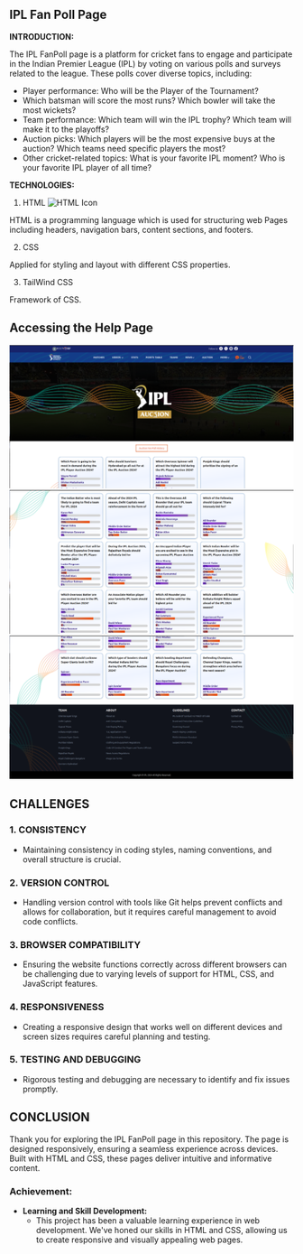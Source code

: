 ## IPL Fan Poll Page

**INTRODUCTION:**

The IPL FanPoll page is a platform for cricket fans to engage and participate in the Indian Premier League (IPL) by voting on various polls and surveys related to the league. These polls cover diverse topics, including:

- Player performance: Who will be the Player of the Tournament?
- Which batsman will score the most runs? Which bowler will take the most wickets?
- Team performance: Which team will win the IPL trophy? Which team will make it to the playoffs?
- Auction picks: Which players will be the most expensive buys at the auction? Which teams need specific players the most?
- Other cricket-related topics: What is your favorite IPL moment? Who is your favorite IPL player of all time?

**TECHNOLOGIES:**

1. HTML
![HTML Icon](https://w7.pngwing.com/pngs/201/90/png-transparent-logo-html-html5.png)


HTML is a programming language which is used for structuring web Pages including headers, navigation bars, content sections, and footers.

2. CSS

Applied for styling and layout with different CSS properties.

3. TailWind CSS

Framework of CSS.

## Accessing the Help Page

![FanPoll Page 1](./1.png)
![FanPoll](./2.png)
![FanPoll](./3.png)

## CHALLENGES

### 1. CONSISTENCY

- Maintaining consistency in coding styles, naming conventions, and overall structure is crucial.

### 2. VERSION CONTROL

- Handling version control with tools like Git helps prevent conflicts and allows for collaboration, but it requires careful management to avoid code conflicts.

### 3. BROWSER COMPATIBILITY

- Ensuring the website functions correctly across different browsers can be challenging due to varying levels of support for HTML, CSS, and JavaScript features.

### 4. RESPONSIVENESS

- Creating a responsive design that works well on different devices and screen sizes requires careful planning and testing.

### 5. TESTING AND DEBUGGING

- Rigorous testing and debugging are necessary to identify and fix issues promptly.

## CONCLUSION

Thank you for exploring the IPL FanPoll page in this repository. The page is designed responsively, ensuring a seamless experience across devices. Built with HTML and CSS, these pages deliver intuitive and informative content.

### Achievement:

- **Learning and Skill Development:**
  - This project has been a valuable learning experience in web development. We've honed our skills in HTML and CSS, allowing us to create responsive and visually appealing web pages.
